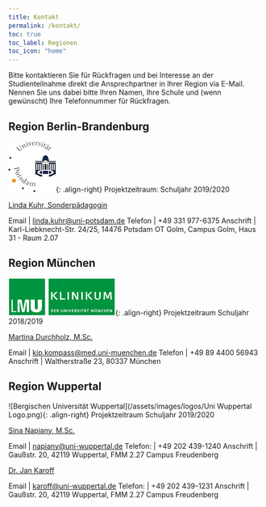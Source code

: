 ```yaml
---
title: Kontakt
permalink: /kontakt/
toc: true
toc_label: Regionen
toc_icon: "home"
---
```


Bitte kontaktieren Sie für Rückfragen und bei Interesse an der Studienteilnahme direkt die Ansprechpartner in Ihrer Region via E-Mail. Nennen Sie uns dabei bitte Ihren Namen, Ihre Schule und (wenn gewünscht) Ihre Telefonnummer für Rückfragen.

## Region Berlin-Brandenburg
![Universtiät Potsdam](/assets/images/logos/Potsdam.jpg){: .align-right}
Projektzeitraum: Schuljahr 2019/2020

[Linda Kuhr, Sonderpädagogin](mailto:linda.kuhr@uni-potsdam.de)

Email | <linda.kuhr@uni-potsdam.de>
Telefon | +49 331 977-6375
Anschrift | Karl-Liebknecht-Str. 24/25, 14476 Potsdam OT Golm, Campus Golm, Haus 31 - Raum 2.07

## Region München
![Ludwig-Maximilian-Universität München](/assets/images/logos/KUM-logo_gruen_inv_11PR.png){: .align-right}
Projektzeitraum Schuljahr 2018/2019

[Martina Durchholz, M.Sc.](mailto:kjp.kompass@med.uni-muenchen.de)

Email | <kjp.kompass@med.uni-muenchen.de>
Telefon | +49 89 4400 56943
Anschrift | Waltherstraße 23, 80337 München


## Region Wuppertal
![Bergischen Universität Wuppertal](/assets/images/logos/Uni Wuppertal Logo.png){: .align-right}
Projektzeitraum Schuljahr 2019/2020

[Sina Napiany, M.Sc.](mailto:napiany@uni-wuppertal.de)

Email | <napiany@uni-wuppertal.de>
Telefon: | +49 202 439-1240
Anschrift | Gaußstr. 20, 42119 Wuppertal, FMM 2.27 Campus Freudenberg

[Dr. Jan Karoff](mailto:karoff@uni-wuppertal.de)

Email | <karoff@uni-wuppertal.de>
Telefon: | +49 202 439-1231
Anschrift | Gaußstr. 20, 42119 Wuppertal, FMM 2.27 Campus Freudenberg
